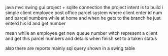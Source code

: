 java mvc swing gui project + sqlite connection
the project intent is to build i simple
client employee post office parcel system
where client enter id num and parcel numbers while at home
and when he gets to the branch he just enterd his id and get number

mean while
an employee get new queue number
witch represent a client
and get this parcel numbers and details
when finish
set to a taken status

also there are reports 
mainly sql query
shown in a swing table
